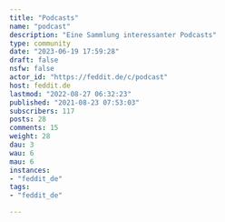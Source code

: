 ```yaml
---
title: "Podcasts" 
name: "podcast"
description: "Eine Sammlung interessanter Podcasts"
type: community
date: "2023-06-19 17:59:28"
draft: false
nsfw: false
actor_id: "https://feddit.de/c/podcast"
host: feddit.de
lastmod: "2022-08-27 06:32:23"
published: "2021-08-23 07:53:03"
subscribers: 117
posts: 28
comments: 15
weight: 28
dau: 3
wau: 6
mau: 6
instances:
- "feddit_de"
tags: 
- "feddit_de"

---
```

